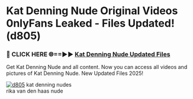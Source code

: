 # Kat Denning Nude Original Videos 0nlyFans Leaked - Files Updated! (d805)

<h3>🔴 CLICK HERE 🌐==►► <a href="https://tinyurl.com/52m3yx9h" rel="nofollow">Kat Denning Nude Updated Files</a></h3>

Get Kat Denning Nude and all content. Now you can access all videos and pictures of Kat Denning Nude. New Updated Files 2025!

[![d805](https://i.imgur.com/TnHtlc8.gif)](https://tinyurl.com/52m3yx9h)
kat denning nudes<br>
rika van den haas nude